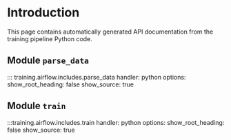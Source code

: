 # Introduction
This page contains automatically generated API documentation from the training pipeline Python code.

## Module `parse_data`
::: training.airflow.includes.parse_data
    handler: python
    options:
      show_root_heading: false
      show_source: true

## Module `train`
:::training.airflow.includes.train
    handler: python
    options:
      show_root_heading: false
      show_source: true